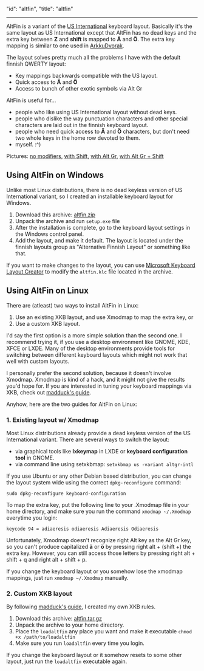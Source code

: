 "id": "altfin",
"title": "altfin"

---
AltFin is a variant of the [US International][usintl] keyboard layout.
Basically it's the same layout as US International except that AltFin has no
dead keys and the extra key between **Z** and **shift** is mapped to **Ä** and
**Ö**. The extra key mapping is similar to one used in [ArkkuDvorak][arkku].

The layout solves pretty much all the problems I have with the default finnish
QWERTY layout:

* Key mappings backwards compatible with the US layout.
* Quick access to **Ä** and **Ö**
* Access to bunch of other exotic symbols via Alt Gr

AltFin is useful for...

* people who like using US International layout without dead keys.
* people who dislike the way punctuation characters and other special
  characters are laid out in the finnish keyboard layout.
* people who need quick access to **Ä** and **Ö** characters, but don't need two whole
  keys in the home row devoted to them.
* myself. :^)

Pictures:
[no modifiers](img/altfin_norm.png),
[with Shift](img/altfin_shift.png),
[with Alt Gr](img/altfin_altgr.png),
[with Alt Gr + Shift](img/altfin_altgr_shift.png)

## Using AltFin on Windows

Unlike most Linux distributions, there is no dead keyless version of US
International variant, so I created an installable keyboard layout for Windows.

1. Download this archive: [altfin.zip](files/altfin.zip)
2. Unpack the archive and run `setup.exe` file
3. After the installation is complete, go to the keyboard layout settings in
   the Windows control panel.
4. Add the layout, and make it default. The layout is located under the finnish
   layouts group as "Alternative Finnish Layout" or something like that.

If you want to make changes to the layout, you can use [Microsoft Keyboard
Layout Creator][msklc] to modify the `altfin.klc` file located in the archive.

## Using AltFin on Linux

There are (atleast) two ways to install AltFin in Linux:

1. Use an existing XKB layout, and use Xmodmap to map the extra key, or
2. Use a custom XKB layout.

I'd say the first option is a more simple solution than the second one. I
recommend trying it, if you use a desktop environment like GNOME, KDE, XFCE or
LXDE. Many of the desktop environments provide tools for switching between
different keyboard layouts which might not work that well with custom layouts.

I personally prefer the second solution, because it doesn't involve Xmodmap.
Xmodmap is kind of a hack, and it might not give the results you'd hope for.
If you are interested in tuning your keyboard mappings via XKB, check out
[madduck's guide][xkb].

Anyhow, here are the two guides for AltFin on Linux:

### 1. Existing layout w/ Xmodmap

Most Linux distributions already provide a dead keyless version of the US
International variant. There are several ways to switch the layout:

* via graphical tools like **lxkeymap** in LXDE or **keyboard configuration
  tool** in GNOME.
* via command line using setxkbmap: `setxkbmap us -variant altgr-intl`

If you use Ubuntu or any other Debian based distribution, you can change the
layout system wide using the correct `dpkg-reconfigure` command:

    sudo dpkg-reconfigure keyboard-configuration

To map the extra key, put the following line to your .Xmodmap file in your home
directory, and make sure you run the command `xmodmap ~/.Xmodmap` everytime you
login:

    keycode 94 = adiaeresis odiaeresis Adiaeresis Odiaeresis

Unfortunately, Xmodmap doesn't recognize right Alt key as the Alt Gr key, so
you can't produce capitalized **ä** or **ö** by pressing right alt + (shift +)
the extra key. However, you can still access those letters by pressing right
alt + shift + q and right alt + shift + p.

If you change the keyboard layout or you somehow lose the xmodmap mappings,
just run `xmodmap ~/.Xmodmap` manually.

### 2. Custom XKB layout

By following [madduck's guide][xkb], I created my own XKB rules.

1. Download this archive: [altfin.tar.gz](files/altfin.tar.gz)
2. Unpack the archive to your home directory.
3. Place the `loadaltfin` any place you want and make it executable
   `chmod +x /path/to/loadaltfin`
4. Make sure you run `loadaltfin` every time you login.

If you change the keyboard layout or it somehow resets to some other layout,
just run the `loadaltfin` executable again.

[usintl]: http://en.wikipedia.org/wiki/Keyboard_layout#US-International
[arkku]: http://www.cs.helsinki.fi/u/kkuloves/dvorak.shtml
[msklc]: http://msdn.microsoft.com/en-us/goglobal/bb964665
[xkb]: http://madduck.net/docs/extending-xkb/
